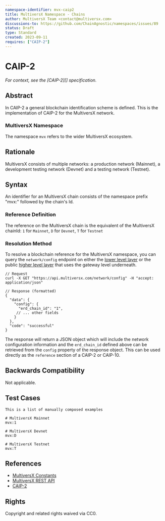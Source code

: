 ```yaml
---
namespace-identifier: mvx-caip2
title: MultiversX Namespace - Chains
author: MultiversX Team <contact@multiversx.com>
discussions-to: https://github.com/ChainAgnostic/namespaces/issues/89
status: Draft
type: Standard
created: 2023-09-11
requires: ["CAIP-2"]
---
```


# CAIP-2

_For context, see the [CAIP-2][] specification._

## Abstract

In CAIP-2 a general blockchain identification scheme is defined. This is the
implementation of CAIP-2 for the MultiversX network.

### MultiversX Namespace

The namespace `mvx` refers to the wider MultiversX ecosystem.

## Rationale

MultiversX consists of multiple networks: a production network (Mainnet), a development testing network (Devnet)
and a testing network (Testnet).

## Syntax

An identifier for an MultiversX chain consists of the namespace prefix "mvx:"
followed by the chain's Id.

### Reference Definition

The reference on the MultiversX chain is the equivalent of the MultiversX chainId:
`1` for `Mainnet`, `D` for `Devnet`, `T` for `Testnet`

### Resolution Method

To resolve a blockchain reference for the MultiversX namespace, you can query the `network/config` endpoint on either the [lower level layer](https://gateway.multiversx.com) or the public [higher level layer](https://api.multiversx.com) that uses the gateway level underneath.

```jsonc
// Request
curl -X GET "https://api.multiversx.com/network/config" -H "accept: application/json"

// Response (formatted)
{
  "data": {
    "config": {
      "erd_chain_id": "1",
     // ... other fields
    }
  },
  "code": "successful"
}
```

The response will return a JSON object which will include the network configuration information and
the `erd_chain_id` defined above can be retrieved from the `config` property of the
response object.
This can be used directly as the `reference` section of a CAIP-2 or CAIP-10.

## Backwards Compatibility

Not applicable.

## Test Cases

```
This is a list of manually composed examples

# MultiversX Mainnet
mvx:1

# MultiversX Devnet
mvx:D

# MultiversX Testnet
mvx:T
```

## References

- [MultiversX Constants](https://docs.multiversx.com/developers/constants)
- [MultiversX REST API](https://docs.multiversx.com/sdk-and-tools/rest-api)
- [CAIP-2](https://github.com/ChainAgnostic/CAIPs/blob/master/CAIPs/caip-2.md)

## Rights

Copyright and related rights waived via CC0.
